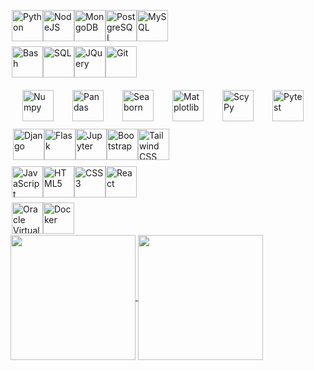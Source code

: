 <div style="display: flex; align-items: center; padding: 2; margin-top: 4">
    <img src="https://raw.githubusercontent.com/danielcranney/readme-generator/main/public/icons/skills/python-colored.svg" width="50" height="50" alt="Python" />
    <img src="https://victorroblesweb.es/wp-content/uploads/2018/01/nodejs-victorroblesweb.png" width="50" height="50" alt="NodeJS" />
    <img src="https://raw.githubusercontent.com/danielcranney/readme-generator/main/public/icons/skills/mongodb-colored.svg" width="50" height="50" alt="MongoDB" />
    <img src="https://raw.githubusercontent.com/danielcranney/readme-generator/main/public/icons/skills/postgresql-colored.svg" width="50" height="50" alt="PostgreSQL" />
    <img src="https://pngimg.com/uploads/mysql/mysql_PNG23.png" width="50" height="50" alt="MySQL" />
</div>
<div style="display: flex; align-items: center; padding: 2; margin-top: 4">
    <img src="https://img.icons8.com/color/75/000000/console.png" width="50" height="50" alt="Bash" />
    <img src="https://images.freeimages.com/fic/images/icons/2420/coded/512/sql.png" width="50" height="50" alt="SQL" />
    <img src="https://th.bing.com/th/id/R.a58728919c10c74e25a9b656c478f730?rik=gTN81Fi%2fSsuWFA&riu=http%3a%2f%2fpluspng.com%2fimg-png%2flogo-jquery-png--500.png&ehk=THfdIYMhHMf47eaND6EF6ll%2bfX%2fihxV6PsV6dPHPDow%3d&risl=&pid=ImgRaw&r=0&sres=1&sresct=1" width="50" height="50" alt="JQuery" />
    <img src="https://raw.githubusercontent.com/danielcranney/readme-generator/main/public/icons/skills/git-colored.svg" width="50" height="50" alt="Git" />
</div>
<div style="display: flex; align-items: center; padding: 4; margin-top: 4">
    <img src="https://img.icons8.com/color/75/000000/numpy.png" width="50" height="50" alt="Numpy" style="margin: 10px 15px 0 15px;" />
    <img src="https://seeklogo.com/images/P/pandas-logo-776F6D45BB-seeklogo.com.png?v=637737823900000000" width="50" height="50" alt="Pandas" style="margin: 10px 15px 0 15px;" />
    <img src="https://vectorseek.com/wp-content/uploads/2023/12/seaborn-Logo-Vector.svg-.png" height="50" alt="Seaborn" style="margin: 10px 15px 0 15px;" />
    <img src="https://upload.wikimedia.org/wikipedia/commons/thumb/0/01/Created_with_Matplotlib-logo.svg/1024px-Created_with_Matplotlib-logo.svg.png" height="50" alt="Matplotlib" style="margin: 10px 15px 0 15px;" />
    <img src="https://static.wixstatic.com/media/2826fb_ff2e06dae16c47d99f31242123ff3b28~mv2.png/v1/crop/x_0,y_51,w_2000,h_1897/fill/w_156,h_148,al_c,q_85,usm_0.66_1.00_0.01,enc_auto/2022-scipy-logos-final-2000x2000.png" width="50" height="50" alt="ScyPy" style="margin: 10px 15px 0 15px;" />
    <img src="https://th.bing.com/th/id/OIP.Q8wda0dAVxrfxX650i7z0wAAAA?rs=1&pid=ImgDetMain" width="50" height="50" alt="Pytest" style="margin: 10px 15px 0 15px;" />
</div>
<div style="display: flex; align-items: center; padding: 4; margin-top: 4">
    <img src="https://aptuz-static-bucket.s3.amazonaws.com/static/img/django.png" height="50" alt="Django" />
    <img src="https://www.planeks.net/wp-content/uploads/2021/04/1-removebg-preview.png" height="50" alt="Flask" />
    <img src="https://seeklogo.com/images/J/jupyter-logo-A91705F539-seeklogo.com.png" width="50" height="50" alt="Jupyter" />
    <img src="https://raw.githubusercontent.com/danielcranney/readme-generator/main/public/icons/skills/bootstrap-colored.svg" width="50" height="50" alt="Bootstrap" />
    <img src="https://img.icons8.com/color/75/000000/tailwindcss.png" width="50" height="50" alt="Tailwind CSS" />
</div>
<div style="display: flex; align-items: center; padding: 2; margin-top: 4">
    <img src="https://raw.githubusercontent.com/danielcranney/readme-generator/main/public/icons/skills/javascript-colored.svg" width="50" height="50" alt="JavaScript" />
    <img src="https://raw.githubusercontent.com/danielcranney/readme-generator/main/public/icons/skills/html5-colored.svg" width="50" height="50" alt="HTML5" />
    <img src="https://raw.githubusercontent.com/danielcranney/readme-generator/main/public/icons/skills/css3-colored.svg" width="50" height="50" alt="CSS3" />
    <img src="https://raw.githubusercontent.com/danielcranney/readme-generator/main/public/icons/skills/react-colored.svg" width="50" height="50" alt="React" />
</div>
<div style="display: flex; align-items: center; padding: 2; margin-top: 4">
    <img src="https://lqbrin.github.io/tea-time-numerical/images/mathbuntuInstall/mtb24.png" width="50" height="50" alt="Oracle VirtualBox" />
    <img src="https://raw.githubusercontent.com/danielcranney/readme-generator/main/public/icons/skills/docker-colored.svg" width="50" height="50" alt="Docker" />
</div>


<a href="https://github-readme-stats.vercel.app/api/top-langs/?username=creinis&layout=compact&langs_count=20&theme=transparent">
  <img height=200 align="center" src="https://github-readme-stats.vercel.app/api/top-langs/?username=creinis&layout=compact&langs_count=20&theme=transparent" />
</a>
<a href="https://github-readme-stats.vercel.app/api?username=creinis&show_icons=true&theme=transparent">
  <img height=200 align="center" src="https://github-readme-stats.vercel.app/api?username=creinis&show_icons=true&theme=transparent" />
</a>

 
